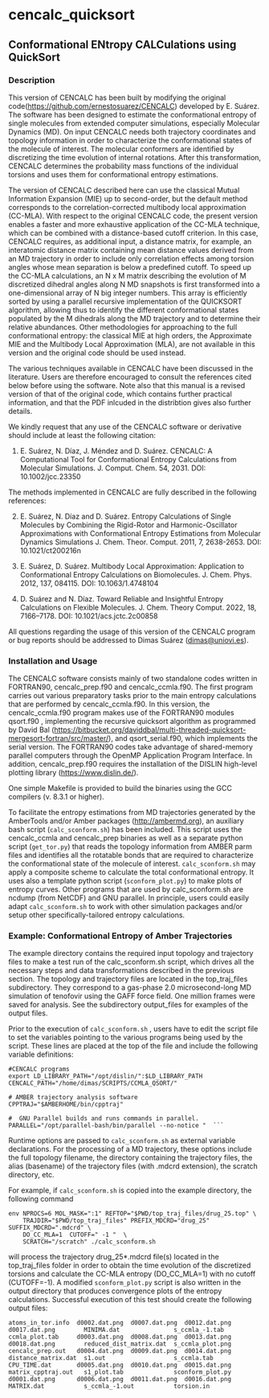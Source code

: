# cencalc_quicksort

## Conformational ENtropy CALCulations using QuickSort

### Description

This version of CENCALC has been built by modifying the original code(https://github.com/ernestosuarez/CENCALC) developed by E. Suárez. The software has been designed to estimate the conformational entropy of single molecules from extended computer simulations, especially Molecular Dynamics (MD). On input CENCALC needs both trajectory coordinates and topology information in order to characterize the conformational states of the molecule of interest. The molecular conformers are identified by discretizing the time evolution of internal rotations. After this transformation, CENCALC determines the probability mass functions of the individual torsions and uses them for conformational entropy estimations. 

The version of CENCALC described here can use the classical Mutual Information Expansion (MIE) up to second-order, but the default method corresponds to the correlation-corrected multibody local approximation (CC-MLA). With respect to the original CENCALC code, the present version enables a faster and more exhaustive application of the CC-MLA technique, which can be combined with a distance-based cutoff criterion. In this case, CENCALC requires, as additional input, a distance matrix, for example, an interatomic distance matrix containing mean distance values derived from an MD trajectory in order to include only correlation effects among torsion angles whose mean separation is below a predefined cutoff. To speed up the CC-MLA calculations, an N x M matrix describing the evolution of M discretized dihedral angles along N MD snapshots is first transformed into a one-dimensional array of N big integer numbers. This array is efficiently sorted by using a parallel recursive implementation of the QUICKSORT algorithm, allowing thus to identify the different conformational states populated by the M dihedrals along the MD trajectory and to determine their relative abundances. Other methodologies for approaching to the full conformational entropy: the classical MIE at high orders, the Approximate MIE and the Multibody Local Approximation (MLA), are not available in this version and the original code should be used instead. 

The various techniques available in CENCALC have been discussed in the literature. Users are therefore encouraged to consult the references cited below before using the software. Note also that this manual is a revised version of that of the original code, which contains further practical information, and that the PDF inlcuded in the distribtion gives also further details.   

We kindly request that any use of the CENCALC software or derivative should include at least the following citation:

1)	E. Suárez, N. Díaz, J. Méndez and D. Suárez. CENCALC: A Computational Tool for Conformational Entropy Calculations from Molecular Simulations. J. Comput. Chem. 54, 2031. DOI: 10.1002/jcc.23350

The methods implemented in CENCALC are fully described in the following references: 

2)	E. Suárez, N. Díaz and D. Suárez. Entropy Calculations of Single Molecules by Combining the Rigid-Rotor and Harmonic-Oscillator Approximations with Conformational Entropy Estimations from Molecular Dynamics Simulations J. Chem. Theor. Comput. 2011, 7, 2638-2653. DOI: 10.1021/ct200216n

3)	E. Suárez, D. Suárez. Multibody Local Approximation: Application to Conformational Entropy Calculations on Biomolecules. J. Chem. Phys. 2012, 137, 084115. DOI: 10.1063/1.4748104

4)	D. Suárez and N. Díaz. Toward Reliable and Insightful Entropy Calculations on Flexible Molecules. J. Chem. Theory Comput. 2022, 18, 7166–7178. DOI: 10.1021/acs.jctc.2c00858

All questions regarding the usage of this version of the CENCALC program or bug reports should be addressed to Dimas Suárez (dimas@uniovi.es). 

### Installation and Usage

The CENCALC software consists mainly of two standalone codes written in FORTRAN90, cencalc_prep.f90 and cencalc_ccmla.f90. The first program carries out various preparatory tasks prior to the main entropy calculations that are performed by cencalc_ccmla.f90. In this version, the cencalc_ccmla.f90 program makes use of the FORTRAN90 modules qsort.f90 , implementing the recursive quicksort algorithm as programmed by David Bal (https://bitbucket.org/daviddbal/multi-threaded-quicksort-mergesort-fortran/src/master/), and qsort_serial.f90, which implements the serial version. The FORTRAN90 codes take advantage of shared-memory parallel computers through the OpenMP Application Program Interface. In addition, cencalc_prep.f90 requires the installation of the DISLIN high-level plotting library (https://www.dislin.de/). 

One simple Makefile is provided to build the binaries using the GCC compilers (v. 8.3.1 or higher).

To facilitate the entropy estimations from MD trajectories generated by the AmberTools and/or Amber packages (http://ambermd.org), an auxiliary bash script (`calc_sconform.sh`) has been included. This script uses the cencalc_ccmla and cencalc_prep binaries as well as a separate python script (`get_tor.py`) that reads the topology information from AMBER parm files and identifies all the rotatable bonds that are required to characterize the conformational state of the molecule of interest. `calc_sconform.sh` may apply a composite scheme to calculate the total conformational entropy. It uses also a template python script (`sconform_plot.py`) to make plots of entropy curves. Other programs that are used by calc_sconform.sh are ncdump (from NetCDF) and GNU parallel. In principle, users could easily adapt `calc_sconform.sh` to work with other simulation packages and/or setup other specifically-tailored entropy calculations. 

### Example: Conformational Entropy of Amber Trajectories 

The example directory contains the required input topology and trajectory files to make a test run of the calc_sconform.sh script, which drives all the necessary steps and data transformations described in the previous section. The topology and trajectory files are located in the top_traj_files subdirectory. They correspond to a gas-phase 2.0 microsecond-long MD simulation of tenofovir using the GAFF force field. One million frames were saved for analysis. See the subdirectory output_files for examples of the output files.

Prior to the execution of `calc_sconform.sh` , users have to edit the script file to set the variables pointing to the various programs being used by the script. These lines are placed at the top of the file and include the following variable definitions:

```
#CENCALC programs
export LD_LIBRARY_PATH="/opt/dislin/":$LD_LIBRARY_PATH
CENCALC_PATH="/home/dimas/SCRIPTS/CCMLA_QSORT/"

# AMBER trajectory analysis software
CPPTRAJ="$AMBERHOME/bin/cpptraj"

#  GNU Parallel builds and runs commands in parallel. 
PARALLEL="/opt/parallel-bash/bin/parallel --no-notice "  ```
```

Runtime options are passed to `calc_sconform.sh` as external variable declarations. For the processing of a MD trajectory, these options include the full topology filename, the directory containing the trajectory files, the alias (basename) of the trajectory files (with .mdcrd extension), the scratch directory, etc. 

For example, if `calc_sconform.sh` is copied into the example directory, the following command

```
env NPROCS=6 MOL_MASK=":1" REFTOP="$PWD/top_traj_files/drug_25.top" \
    TRAJDIR="$PWD/top_traj_files" PREFIX_MDCRD="drug_25" SUFFIX_MDCRD=".mdcrd" \
    DO_CC_MLA=1  CUTOFF=" -1 "  \
    SCRATCH="/scratch" ./calc_sconform.sh
```

will process the trajectory drug_25*.mdcrd file(s) located in the top_traj_files folder in order to obtain the time evolution of the discretized torsions and calculate the CC-MLA entropy (DO_CC_MLA=1) with no cutoff (CUTOFF=-1).  A modified `sconform_plot.py` script is also written in the output directory that produces  convergence plots of the entropy calculations. Successful execution of this test should create the following output files:

```
atoms_in_tor.info  d0002.dat.png  d0007.dat.png  d0012.dat.png  d0017.dat.png        MINIMA.dat               s_ccmla_-1.tab
ccmla_plot.tab     d0003.dat.png  d0008.dat.png  d0013.dat.png  d0018.dat.png        reduced_dist_matrix.dat  s_ccmla_plot.png
cencalc_prep.out   d0004.dat.png  d0009.dat.png  d0014.dat.png  distance_matrix.dat  s1.out                   s_ccmla.tab
CPU_TIME.dat       d0005.dat.png  d0010.dat.png  d0015.dat.png  matrix_cpptraj.out   s1_plot.tab              sconform_plot.py
d0001.dat.png      d0006.dat.png  d0011.dat.png  d0016.dat.png  MATRIX.dat           s_ccmla_-1.out           torsion.in
```

